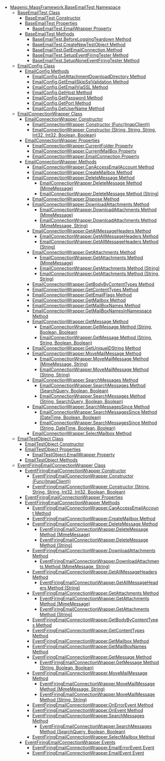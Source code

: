 - [Magenic.MaqsFramework.BaseEmailTest Namespace](MAQS_4/Email_AUTOGENERATED/Magenic-MaqsFramework-BaseEmailTest_Namespace)
  - [BaseEmailTest Class](MAQS_4/Email_AUTOGENERATED/BaseEmailTest_Class)
    - [BaseEmailTest Constructor](MAQS_4/Email_AUTOGENERATED/BaseEmailTest_Constructor)
    - [BaseEmailTest Properties](MAQS_4/Email_AUTOGENERATED/BaseEmailTest_Properties)
      - [BaseEmailTest.EmailWrapper Property](MAQS_4/Email_AUTOGENERATED/BaseEmailTest-EmailWrapper_Property)
    - [BaseEmailTest Methods](MAQS_4/Email_AUTOGENERATED/BaseEmailTest_Methods)
      - [BaseEmailTest.BeforeLoggingTeardown Method](MAQS_4/Email_AUTOGENERATED/BaseEmailTest-BeforeLoggingTeardown_Method)
      - [BaseEmailTest.CreateNewTestObject Method](MAQS_4/Email_AUTOGENERATED/BaseEmailTest-CreateNewTestObject_Method)
      - [BaseEmailTest.GetEmailConnection Method](MAQS_4/Email_AUTOGENERATED/BaseEmailTest-GetEmailConnection_Method)
      - [BaseEmailTest.SetupEventFiringTester Method](MAQS_4/Email_AUTOGENERATED/BaseEmailTest-SetupEventFiringTester_Method)
      - [BaseEmailTest.SetupNoneEventFiringTester Method](MAQS_4/Email_AUTOGENERATED/BaseEmailTest-SetupNoneEventFiringTester_Method)
  - [EmailConfig Class](MAQS_4/Email_AUTOGENERATED/EmailConfig_Class)
    - [EmailConfig Methods](MAQS_4/Email_AUTOGENERATED/EmailConfig_Methods)
      - [EmailConfig.GetAttachmentDownloadDirectory Method](MAQS_4/Email_AUTOGENERATED/EmailConfig-GetAttachmentDownloadDirectory_Method)
      - [EmailConfig.GetEmailSkipSslValidation Method](MAQS_4/Email_AUTOGENERATED/EmailConfig-GetEmailSkipSslValidation_Method)
      - [EmailConfig.GetEmailViaSSL Method](MAQS_4/Email_AUTOGENERATED/EmailConfig-GetEmailViaSSL_Method)
      - [EmailConfig.GetHost Method](MAQS_4/Email_AUTOGENERATED/EmailConfig-GetHost_Method)
      - [EmailConfig.GetPassword Method](MAQS_4/Email_AUTOGENERATED/EmailConfig-GetPassword_Method)
      - [EmailConfig.GetPort Method](MAQS_4/Email_AUTOGENERATED/EmailConfig-GetPort_Method)
      - [EmailConfig.GetUserName Method](MAQS_4/Email_AUTOGENERATED/EmailConfig-GetUserName_Method)
  - [EmailConnectionWrapper Class](MAQS_4/Email_AUTOGENERATED/EmailConnectionWrapper_Class)
    - [EmailConnectionWrapper Constructor](MAQS_4/Email_AUTOGENERATED/EmailConnectionWrapper_Constructor)
      - [EmailConnectionWrapper Constructor (Func(ImapClient))](MAQS_4/Email_AUTOGENERATED/EmailConnectionWrapper_Constructor_(Func(ImapClient)))
      - [EmailConnectionWrapper Constructor (String, String, String, Int32, Int32, Boolean, Boolean)](MAQS_4/Email_AUTOGENERATED/EmailConnectionWrapper_Constructor_(String,_String,_String,_Int32,_Int32,_Boolean,_Boolean))
    - [EmailConnectionWrapper Properties](MAQS_4/Email_AUTOGENERATED/EmailConnectionWrapper_Properties)
      - [EmailConnectionWrapper.CurrentFolder Property](MAQS_4/Email_AUTOGENERATED/EmailConnectionWrapper-CurrentFolder_Property)
      - [EmailConnectionWrapper.CurrentMailBox Property](MAQS_4/Email_AUTOGENERATED/EmailConnectionWrapper-CurrentMailBox_Property)
      - [EmailConnectionWrapper.EmailConnection Property](MAQS_4/Email_AUTOGENERATED/EmailConnectionWrapper-EmailConnection_Property)
    - [EmailConnectionWrapper Methods](MAQS_4/Email_AUTOGENERATED/EmailConnectionWrapper_Methods)
      - [EmailConnectionWrapper.CanAccessEmailAccount Method](MAQS_4/Email_AUTOGENERATED/EmailConnectionWrapper-CanAccessEmailAccount_Method)
      - [EmailConnectionWrapper.CreateMailbox Method](MAQS_4/Email_AUTOGENERATED/EmailConnectionWrapper-CreateMailbox_Method)
      - [EmailConnectionWrapper.DeleteMessage Method](MAQS_4/Email_AUTOGENERATED/EmailConnectionWrapper-DeleteMessage_Method)
        - [EmailConnectionWrapper.DeleteMessage Method (MimeMessage)](MAQS_4/Email_AUTOGENERATED/EmailConnectionWrapper-DeleteMessage_Method_(MimeMessage))
        - [EmailConnectionWrapper.DeleteMessage Method (String)](MAQS_4/Email_AUTOGENERATED/EmailConnectionWrapper-DeleteMessage_Method_(String))
      - [EmailConnectionWrapper.Dispose Method](MAQS_4/Email_AUTOGENERATED/EmailConnectionWrapper-Dispose_Method)
      - [EmailConnectionWrapper.DownloadAttachments Method](MAQS_4/Email_AUTOGENERATED/EmailConnectionWrapper-DownloadAttachments_Method)
        - [EmailConnectionWrapper.DownloadAttachments Method (MimeMessage)](MAQS_4/Email_AUTOGENERATED/EmailConnectionWrapper-DownloadAttachments_Method_(MimeMessage))
        - [EmailConnectionWrapper.DownloadAttachments Method (MimeMessage, String)](MAQS_4/Email_AUTOGENERATED/EmailConnectionWrapper-DownloadAttachments_Method_(MimeMessage,_String))
      - [EmailConnectionWrapper.GetAllMessageHeaders Method](MAQS_4/Email_AUTOGENERATED/EmailConnectionWrapper-GetAllMessageHeaders_Method())
        - [EmailConnectionWrapper.GetAllMessageHeaders Method](MAQS_4/Email_AUTOGENERATED/EmailConnectionWrapper-GetAllMessageHeaders_Method)
        - [EmailConnectionWrapper.GetAllMessageHeaders Method (String)](MAQS_4/Email_AUTOGENERATED/EmailConnectionWrapper-GetAllMessageHeaders_Method_(String))
      - [EmailConnectionWrapper.GetAttachments Method](MAQS_4/Email_AUTOGENERATED/EmailConnectionWrapper-GetAttachments_Method)
        - [EmailConnectionWrapper.GetAttachments Method (MimeMessage)](MAQS_4/Email_AUTOGENERATED/EmailConnectionWrapper-GetAttachments_Method_(MimeMessage))
        - [EmailConnectionWrapper.GetAttachments Method (String)](MAQS_4/Email_AUTOGENERATED/EmailConnectionWrapper-GetAttachments_Method_(String))
        - [EmailConnectionWrapper.GetAttachments Method (String, String)](MAQS_4/Email_AUTOGENERATED/EmailConnectionWrapper-GetAttachments_Method_(String,_String))
      - [EmailConnectionWrapper.GetBodyByContentTypes Method](MAQS_4/Email_AUTOGENERATED/EmailConnectionWrapper-GetBodyByContentTypes_Method)
      - [EmailConnectionWrapper.GetContentTypes Method](MAQS_4/Email_AUTOGENERATED/EmailConnectionWrapper-GetContentTypes_Method)
      - [EmailConnectionWrapper.GetEmailFlags Method](MAQS_4/Email_AUTOGENERATED/EmailConnectionWrapper-GetEmailFlags_Method)
      - [EmailConnectionWrapper.GetMailbox Method](MAQS_4/Email_AUTOGENERATED/EmailConnectionWrapper-GetMailbox_Method)
      - [EmailConnectionWrapper.GetMailBoxNames Method](MAQS_4/Email_AUTOGENERATED/EmailConnectionWrapper-GetMailBoxNames_Method)
      - [EmailConnectionWrapper.GetMailBoxNamesInNamespace Method](MAQS_4/Email_AUTOGENERATED/EmailConnectionWrapper-GetMailBoxNamesInNamespace_Method)
      - [EmailConnectionWrapper.GetMessage Method](MAQS_4/Email_AUTOGENERATED/EmailConnectionWrapper-GetMessage_Method)
        - [EmailConnectionWrapper.GetMessage Method (String, Boolean, Boolean)](MAQS_4/Email_AUTOGENERATED/EmailConnectionWrapper-GetMessage_Method_(String,_Boolean,_Boolean))
        - [EmailConnectionWrapper.GetMessage Method (String, String, Boolean, Boolean)](MAQS_4/Email_AUTOGENERATED/EmailConnectionWrapper-GetMessage_Method_(String,_String,_Boolean,_Boolean))
      - [EmailConnectionWrapper.GetUniqueIDString Method](MAQS_4/Email_AUTOGENERATED/EmailConnectionWrapper-GetUniqueIDString_Method)
      - [EmailConnectionWrapper.MoveMailMessage Method](MAQS_4/Email_AUTOGENERATED/EmailConnectionWrapper-MoveMailMessage_Method)
        - [EmailConnectionWrapper.MoveMailMessage Method (MimeMessage, String)](MAQS_4/Email_AUTOGENERATED/EmailConnectionWrapper-MoveMailMessage_Method_(MimeMessage,_String))
        - [EmailConnectionWrapper.MoveMailMessage Method (String, String)](MAQS_4/Email_AUTOGENERATED/EmailConnectionWrapper-MoveMailMessage_Method_(String,_String))
      - [EmailConnectionWrapper.SearchMessages Method](MAQS_4/Email_AUTOGENERATED/EmailConnectionWrapper-SearchMessages_Method)
        - [EmailConnectionWrapper.SearchMessages Method (SearchQuery, Boolean, Boolean)](MAQS_4/Email_AUTOGENERATED/EmailConnectionWrapper-SearchMessages_Method_(SearchQuery,_Boolean,_Boolean))
        - [EmailConnectionWrapper.SearchMessages Method (String, SearchQuery, Boolean, Boolean)](MAQS_4/Email_AUTOGENERATED/EmailConnectionWrapper-SearchMessages_Method_(String,_SearchQuery,_Boolean,_Boolean))
      - [EmailConnectionWrapper.SearchMessagesSince Method](MAQS_4/Email_AUTOGENERATED/EmailConnectionWrapper-SearchMessagesSince_Method)
        - [EmailConnectionWrapper.SearchMessagesSince Method (DateTime, Boolean, Boolean)](MAQS_4/Email_AUTOGENERATED/EmailConnectionWrapper-SearchMessagesSince_Method_(DateTime,_Boolean,_Boolean))
        - [EmailConnectionWrapper.SearchMessagesSince Method (String, DateTime, Boolean, Boolean)](MAQS_4/Email_AUTOGENERATED/EmailConnectionWrapper-SearchMessagesSince_Method_(String,_DateTime,_Boolean,_Boolean))
      - [EmailConnectionWrapper.SelectMailbox Method](MAQS_4/Email_AUTOGENERATED/EmailConnectionWrapper-SelectMailbox_Method)
  - [EmailTestObject Class](MAQS_4/Email_AUTOGENERATED/EmailTestObject_Class)
    - [EmailTestObject Constructor](MAQS_4/Email_AUTOGENERATED/EmailTestObject_Constructor)
    - [EmailTestObject Properties](MAQS_4/Email_AUTOGENERATED/EmailTestObject_Properties)
      - [EmailTestObject.EmailWrapper Property](MAQS_4/Email_AUTOGENERATED/EmailTestObject-EmailWrapper_Property)
    - [EmailTestObject Methods](MAQS_4/Email_AUTOGENERATED/EmailTestObject_Methods)
  - [EventFiringEmailConnectionWrapper Class](MAQS_4/Email_AUTOGENERATED/EventFiringEmailConnectionWrapper_Class)
    - [EventFiringEmailConnectionWrapper Constructor](MAQS_4/Email_AUTOGENERATED/EventFiringEmailConnectionWrapper_Constructor)
      - [EventFiringEmailConnectionWrapper Constructor (Func(ImapClient))](MAQS_4/Email_AUTOGENERATED/EventFiringEmailConnectionWrapper_Constructor_(Func(ImapClient)))
      - [EventFiringEmailConnectionWrapper Constructor (String, String, String, Int32, Int32, Boolean, Boolean)](MAQS_4/Email_AUTOGENERATED/EventFiringEmailConnectionWrapper_Constructor_(String,_String,_String,_Int32,_Int32,_Boolean,_Boolean))
    - [EventFiringEmailConnectionWrapper Properties](MAQS_4/Email_AUTOGENERATED/EventFiringEmailConnectionWrapper_Properties)
    - [EventFiringEmailConnectionWrapper Methods](MAQS_4/Email_AUTOGENERATED/EventFiringEmailConnectionWrapper_Methods)
      - [EventFiringEmailConnectionWrapper.CanAccessEmailAccount Method](MAQS_4/Email_AUTOGENERATED/EventFiringEmailConnectionWrapper-CanAccessEmailAccount_Method)
      - [EventFiringEmailConnectionWrapper.CreateMailbox Method](MAQS_4/Email_AUTOGENERATED/EventFiringEmailConnectionWrapper-CreateMailbox_Method)
      - [EventFiringEmailConnectionWrapper.DeleteMessage Method](MAQS_4/Email_AUTOGENERATED/EventFiringEmailConnectionWrapper-DeleteMessage_Method)
        - [EventFiringEmailConnectionWrapper.DeleteMessage Method (MimeMessage)](MAQS_4/Email_AUTOGENERATED/EventFiringEmailConnectionWrapper-DeleteMessage_Method_(MimeMessage))
        - [EventFiringEmailConnectionWrapper.DeleteMessage Method (String)](MAQS_4/Email_AUTOGENERATED/EventFiringEmailConnectionWrapper-DeleteMessage_Method_(String))
      - [EventFiringEmailConnectionWrapper.DownloadAttachments Method](MAQS_4/Email_AUTOGENERATED/EventFiringEmailConnectionWrapper-DownloadAttachments_Method)
        - [EventFiringEmailConnectionWrapper.DownloadAttachments Method (MimeMessage, String)](MAQS_4/Email_AUTOGENERATED/EventFiringEmailConnectionWrapper-DownloadAttachments_Method_(MimeMessage,_String))
      - [EventFiringEmailConnectionWrapper.GetAllMessageHeaders Method](MAQS_4/Email_AUTOGENERATED/EventFiringEmailConnectionWrapper-GetAllMessageHeaders_Method)
        - [EventFiringEmailConnectionWrapper.GetAllMessageHeaders Method (String)](MAQS_4/Email_AUTOGENERATED/EventFiringEmailConnectionWrapper-GetAllMessageHeaders_Method_(String))
      - [EventFiringEmailConnectionWrapper.GetAttachments Method](MAQS_4/Email_AUTOGENERATED/EventFiringEmailConnectionWrapper-GetAttachments_Method)
        - [EventFiringEmailConnectionWrapper.GetAttachments Method (MimeMessage)](MAQS_4/Email_AUTOGENERATED/EventFiringEmailConnectionWrapper-GetAttachments_Method_(MimeMessage))
        - [EventFiringEmailConnectionWrapper.GetAttachments Method (String)](MAQS_4/Email_AUTOGENERATED/EventFiringEmailConnectionWrapper-GetAttachments_Method_(String))
      - [EventFiringEmailConnectionWrapper.GetBodyByContentTypes Method](MAQS_4/Email_AUTOGENERATED/EventFiringEmailConnectionWrapper-GetBodyByContentTypes_Method)
      - [EventFiringEmailConnectionWrapper.GetContentTypes Method](MAQS_4/Email_AUTOGENERATED/EventFiringEmailConnectionWrapper-GetContentTypes_Method)
      - [EventFiringEmailConnectionWrapper.GetMailbox Method](MAQS_4/Email_AUTOGENERATED/EventFiringEmailConnectionWrapper-GetMailbox_Method)
      - [EventFiringEmailConnectionWrapper.GetMailBoxNames Method](MAQS_4/Email_AUTOGENERATED/EventFiringEmailConnectionWrapper-GetMailBoxNames_Method)
      - [EventFiringEmailConnectionWrapper.GetMessage Method](MAQS_4/Email_AUTOGENERATED/EventFiringEmailConnectionWrapper-GetMessage_Method)
        - [EventFiringEmailConnectionWrapper.GetMessage Method (String, Boolean, Boolean)](MAQS_4/Email_AUTOGENERATED/EventFiringEmailConnectionWrapper-GetMessage_Method_(String,_Boolean,_Boolean))
      - [EventFiringEmailConnectionWrapper.MoveMailMessage Method](MAQS_4/Email_AUTOGENERATED/EventFiringEmailConnectionWrapper-MoveMailMessage_Method)
        - [EventFiringEmailConnectionWrapper.MoveMailMessage Method (MimeMessage, String)](MAQS_4/Email_AUTOGENERATED/EventFiringEmailConnectionWrapper-MoveMailMessage_Method_(MimeMessage,_String))
        - [EventFiringEmailConnectionWrapper.MoveMailMessage Method (String, String)](MAQS_4/Email_AUTOGENERATED/EventFiringEmailConnectionWrapper-MoveMailMessage_Method_(String,_String))
      - [EventFiringEmailConnectionWrapper.OnErrorEvent Method](MAQS_4/Email_AUTOGENERATED/EventFiringEmailConnectionWrapper-OnErrorEvent_Method)
      - [EventFiringEmailConnectionWrapper.OnEvent Method](MAQS_4/Email_AUTOGENERATED/EventFiringEmailConnectionWrapper-OnEvent_Method)
      - [EventFiringEmailConnectionWrapper.SearchMessages Method](MAQS_4/Email_AUTOGENERATED/EventFiringEmailConnectionWrapper-SearchMessages_Method)
        - [EventFiringEmailConnectionWrapper.SearchMessages Method (SearchQuery, Boolean, Boolean)](MAQS_4/Email_AUTOGENERATED/EventFiringEmailConnectionWrapper-SearchMessages_Method_(SearchQuery,_Boolean,_Boolean))
      - [EventFiringEmailConnectionWrapper.SelectMailbox Method](MAQS_4/Email_AUTOGENERATED/EventFiringEmailConnectionWrapper-SelectMailbox_Method)
    - [EventFiringEmailConnectionWrapper Events](MAQS_4/Email_AUTOGENERATED/EventFiringEmailConnectionWrapper_Events)
      - [EventFiringEmailConnectionWrapper.EmailErrorEvent Event](MAQS_4/Email_AUTOGENERATED/EventFiringEmailConnectionWrapper-EmailErrorEvent_Event)
      - [EventFiringEmailConnectionWrapper.EmailEvent Event](MAQS_4/Email_AUTOGENERATED/EventFiringEmailConnectionWrapper-EmailEvent_Event)
